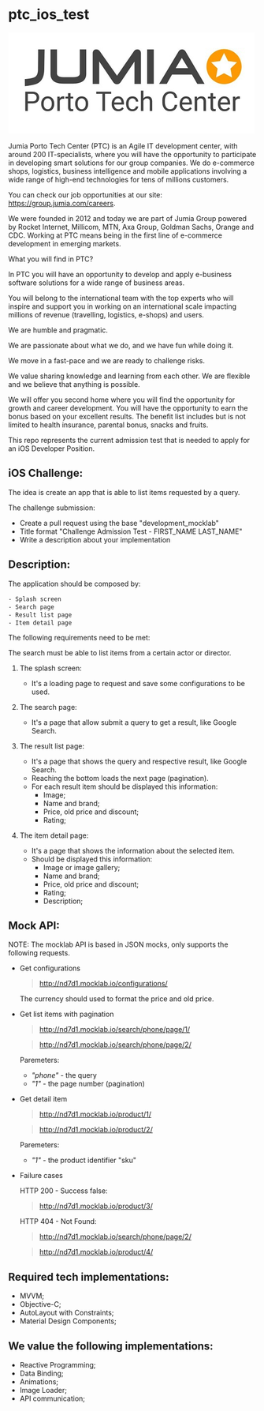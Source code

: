 # ptc_ios_test


![alt tag](screen-porto-tech-center.jpg)

Jumia Porto Tech Center (PTC) is an Agile IT development center, with around 200 IT-specialists, 
where you will have the opportunity to participate in developing smart solutions for our group companies. 
We do e-commerce shops, logistics, business intelligence and mobile applications involving a wide range of high-end technologies for tens of millions customers.  

You can check our job opportunities at our site: https://group.jumia.com/careers.  

We were founded in 2012 and today we are part of Jumia Group powered by Rocket Internet, Millicom, MTN, Axa Group, 
Goldman Sachs, Orange and CDC.   Working at PTC means being in the first line of e-commerce development in emerging markets.  

What you will find in PTC?  

In PTC you will have an opportunity to develop and apply e-business software solutions for a wide range of business areas. 

You will belong to the international team with the top experts who will inspire and support you in working on an international scale impacting millions of revenue (travelling, logistics, e-shops) and users. 

We are humble and pragmatic. 

We are passionate about what we do, and we have fun while doing it. 

We move in a fast-pace and we are ready to challenge risks. 

We value sharing knowledge and learning from each other. We are flexible and we believe that anything is possible. 

We will offer you second home where you will find the opportunity for growth and career development.
You will have the opportunity to earn the bonus based on your excellent results. 
The benefit list includes but is not limited to health insurance, parental bonus, snacks and fruits.

This repo represents the current admission test that is needed to apply for an iOS Developer Position.

iOS Challenge:
-

The idea is create an app that is able to list items requested by a query. 

The challenge submission:
- Create a pull request using the base "development_mocklab" 
- Title format "Challenge Admission Test - FIRST_NAME LAST_NAME"
- Write a description about your implementation

Description:
-

The application should be composed by:

    - Splash screen 
    - Search page 
    - Result list page 
    - Item detail page

The following requirements need to be met:

The search must be able to list items from a certain actor or director.

1. The splash screen:
    - It's a loading page to request and save some configurations to be used. 

2. The search page:
    - It's a page that allow submit a query to get a result, like Google Search.

3. The result list page:
    - It's a page that shows the query and respective result, like Google Search.
    - Reaching the bottom loads the next page (pagination).
    - For each result item should be displayed this information:
        - Image;
        - Name and brand;
        - Price, old price and discount;
        - Rating;

4. The item detail page:
    - It's a page that shows the information about the selected item.
    - Should be displayed this information:
        - Image or image gallery;
        - Name and brand;
        - Price, old price and discount;
        - Rating;
        - Description;


Mock API:
-

NOTE: The mocklab API is based in JSON mocks, only supports the following requests.

- Get configurations

    > http://nd7d1.mocklab.io/configurations/
    
    The currency should used to format the price and old price.

- Get list items with pagination

    > http://nd7d1.mocklab.io/search/phone/page/1/
    
    > http://nd7d1.mocklab.io/search/phone/page/2/

    Paremeters:
    - *"phone"* - the query
    - *"1"* - the page number (pagination)

- Get detail item

    > http://nd7d1.mocklab.io/product/1/

    > http://nd7d1.mocklab.io/product/2/

    Paremeters:
    - *"1"* - the product identifier "sku"
    
    
- Failure cases

    HTTP 200 - Success false:
    > http://nd7d1.mocklab.io/product/3/
    
    HTTP 404 - Not Found:
    > http://nd7d1.mocklab.io/search/phone/page/2/
    
    > http://nd7d1.mocklab.io/product/4/


Required tech implementations:
-
- MVVM;
- Objective-C;
- AutoLayout with Constraints;
- Material Design Components;


We value the following implementations:
-
- Reactive Programming;
- Data Binding;
- Animations;
- Image Loader;
- API communication;

